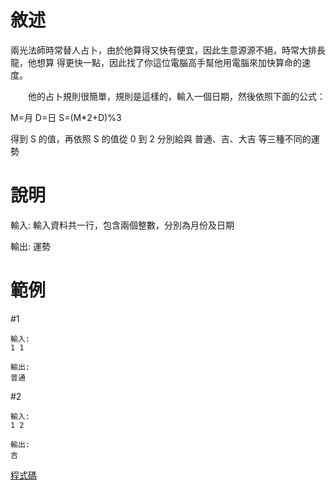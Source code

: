
# 敘述

兩光法師時常替人占卜，由於他算得又快有便宜，因此生意源源不絕，時常大排長龍，他想算 得更快一點，因此找了你這位電腦高手幫他用電腦來加快算命的速度。

　　他的占卜規則很簡單，規則是這樣的，輸入一個日期，然後依照下面的公式：

M=月
D=日
S=(M*2+D)%3

得到 S 的值，再依照 S 的值從 0 到 2 分別給與 普通、吉、大吉 等三種不同的運勢

# 說明

輸入:
輸入資料共一行，包含兩個整數，分別為月份及日期

輸出:
運勢

# 範例
#1

```None 
輸入:
1 1

輸出:
普通
```
#2
```None
輸入:
1 2

輸出:
吉
```

[程式碼](./main.cpp)
